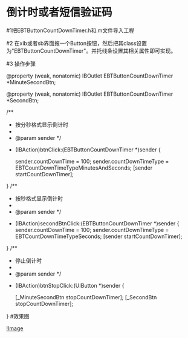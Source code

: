 # 倒计时或者短信验证码

#1把EBTButtonCountDownTimer.h和.m文件导入工程

#2 在xib或者sb界面拖一个Button按钮，然后把其class设置为"EBTButtonCountDownTimer"。并托线条设置其相关属性即可实现。

#3 操作步骤

@property (weak, nonatomic) IBOutlet EBTButtonCountDownTimer *MinuteSecondBtn;

@property (weak, nonatomic) IBOutlet EBTButtonCountDownTimer *SecondBtn;


/**
 *  按分秒格式显示倒计时
 *
 *  @param sender
 */
- (IBAction)btnClick:(EBTButtonCountDownTimer *)sender {
    
    sender.countDownTime = 100;
    sender.countDownTimeType = EBTCountDownTimeTypeMinutesAndSeconds;
    [sender startCountDownTimer];
    
    
    
}
/**
 *  按秒格式显示倒计时
 *
 *  @param sender
 */

- (IBAction)secondBtnClick:(EBTButtonCountDownTimer *)sender
{
    sender.countDownTime = 100;
    sender.countDownTimeType = EBTCountDownTimeTypeSeconds;
    [sender startCountDownTimer];
    
    
}
/**
 *  停止倒计时
 *
 *  @param sender
 */

- (IBAction)btnStopClick:(UIButton *)sender
{
    
    
    [_MinuteSecondBtn stopCountDownTimer];
    [_SecondBtn stopCountDownTimer];
    
    
    
    
}
#效果图

[!Image](https://github.com/KBvsMJ/EBTTimerWithGCDDemo/blob/master/demoGif/1.gif)


